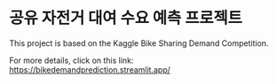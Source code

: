 # 공유 자전거 대여 수요 예측 프로젝트

This project is based on the Kaggle Bike Sharing Demand Competition.

For more details, click on this link: https://bikedemandprediction.streamlit.app/
